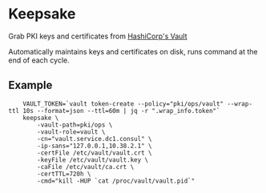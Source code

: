 # Keepsake

Grab PKI keys and certificates from [HashiCorp's Vault](https://www.vaultproject.io.)

Automatically maintains keys and certificates on disk, runs command at the end of each cycle.

## Example

```
	VAULT_TOKEN=`vault token-create --policy="pki/ops/vault" --wrap-ttl 10s --format=json --ttl=60m | jq -r ".wrap_info.token"`
	keepsake \
		-vault-path=pki/ops \
		-vault-role=vault \
		-cn="vault.service.dc1.consul" \
		-ip-sans="127.0.0.1,10.38.2.1" \
		-certFile /etc/vault/vault.crt \
		-keyFile /etc/vault/vault.key \
		-caFile /etc/vault/ca.crt \
		-certTTL=720h \
		-cmd="kill -HUP `cat /proc/vault/vault.pid`"
```